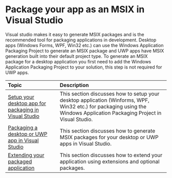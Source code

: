 # Package your app as an MSIX in Visual Studio

Visual studio makes it easy to generate MSIX packages and is the recommended tool for packaging applications in development. Desktop apps (Windows Forms, WPF, Win32 etc.) can use the Windows Application Packaging Project to generate an MSIX package and UWP apps have MSIX generation built into their default project type. To generate an MSIX package for a desktop application you first need to add the Windows Application Packaging Project to your solution, this step is not required for UWP apps.

|Topic| Description |
|:---|:---|
|[Setup your desktop app for packaging in Visual Studio](desktop-to-uwp-packaging-dot-net.md)| This section discusses how to setup your desktop application (Winforms, WPF, Win32 etc.) for packaging using the Windows Application Packaging Project in Visual Studio. | 
|[Packaging a desktop or UWP app in Visual Studio](../package/packaging-uwp-apps.md)| This section discusses how to generate MSIX packages for your desktop or UWP apps in Visual Studio.|
|[Extending your packaged application](https://docs.microsoft.com/windows/msix/package/signing-package-device-guard-signing)| This section discusses how to extend your application using extensions and optional packages.|